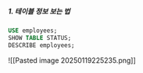 


##### 1. 테이블 정보 보는 법

```sql
USE employees;
SHOW TABLE STATUS;
DESCRIBE employees;
```
![[Pasted image 20250119225235.png]]

